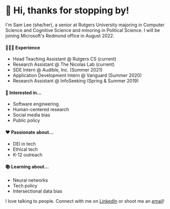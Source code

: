 # 👋 Hi, thanks for stopping by!

I'm Sam Lee (she/her), a senior at Rutgers University majoring in Computer Science and Cognitive Science and minoring in Political Science. I will be joining Microsoft's Redmond office in August 2022.

#### 🧑🏻‍💻  Experience
- Head Teaching Assistant @ Rutgers CS (current)
- Research Assistant @ The Nicolas Lab (current)
- SDE Intern @ Audible, Inc. (Summer 2021)
- Application Development Intern @ Vanguard (Summer 2020)
- Research Assistant @ InfoSeeking (Spring & Summer 2019)

#### 🤔  Interested in... 
- Software engineering
- Human-centered research
- Social media bias
- Public policy

#### ❤️  Passionate about... 
- DEI in tech
- Ethical tech
- K-12 outreach

#### 📚  Learning about... 
- Neural networks
- Tech policy
- Intersectional data bias

I love talking to people. Connect with me on <a href="https://www.linkedin.com/in/samanthallee/">LinkedIn</a> or shoot me an <a href="mailto:samantha.lin.lee@gmail.com?subject=Hello!">email</a>! 
